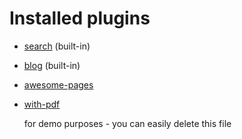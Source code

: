 # Installed plugins

* [search](https://squidfunk.github.io/mkdocs-material/plugins/search/) (built-in)
* [blog](https://squidfunk.github.io/mkdocs-material/blog/) (built-in)
* [awesome-pages](https://github.com/lukasgeiter/mkdocs-awesome-pages-plugin)
* [with-pdf](https://pypi.org/project/mkdocs-with-pdf/)


    for demo purposes - you can easily delete this file 
